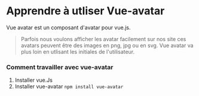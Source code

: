 # Apprendre à utliser Vue-avatar

Vue avatar est un composant d'avatar pour vue.js.

> Parfois nous voulons afficher les avatar facilement sur nos site
> ces avatars peuvent être des images en png, jpg ou en svg.
> Vue avatar va plus loin en utlisant les initiales de l'utilisateur.
> 

### Comment travailler avec vue-avatar

1. Installer vue.Js
2. Installer vue-avatar
```npm install vue-avatar```
